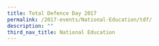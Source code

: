 ```yaml
---
title: Total Defence Day 2017
permalink: /2017-events/National-Education/tdf/
description: ""
third_nav_title: National Education
---
```

